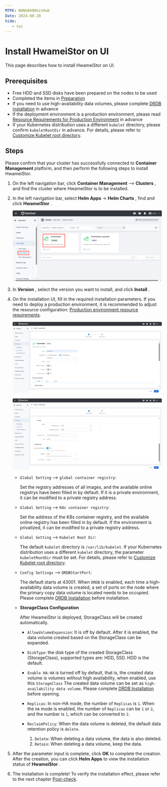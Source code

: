 ```yaml
---
MTPE: WANG0608GitHub
Date: 2024-08-28
hide:
   - toc
---
```


# Install HwameiStor on UI

This page describes how to install HwameiStor on UI.

## Prerequisites

- Free HDD and SSD disks have been prepared on the nodes to be used
- Completed the items in [Preparation](prereq.md)
- If you need to use high-availability data volumes, please complete [DRDB installation](drbdinstall.md) in advance
- If the deployment environment is a production environment, please read [Resource Requirements for
Production Environment](proresource.md) in advance
- If your Kubernetes distribution uses a different `kubelet` directory, please confirm `kubeletRootDir` in advance.
   For details, please refer to [Customize Kubelet root directory](customized-kubelet.md).

## Steps

Please confirm that your cluster has successfully connected to __Container Management__ platform, and then perform the following steps to install HwameiStor.

1. On the left navigation bar, click __Container Management__ —> __Clusters__ , and find the cluster where HwameiStor is to be installed.

2. In the left navigation bar, select __Helm Apps__ -> __Helm Charts__ , find and click __HwameiStor__ .

    ![UI Install01](../../images/hwameistorUI01.png)

3. In __Version__ , select the version you want to install, and click __Install__ .

4. On the installation UI, fill in the required installation parameters. If you need to deploy a production environment, it is recommended to adjust the resource configuration: [Production environment resource requirements](proresource.md).

    ![HwameistorUI02](../../images/hwameistorUI02.png)

    ![HwameistorUI03](../../images/HwameistorUI03.png)

    - `Global Setting` —> `global container registry`:
    
        Set the registry addresses of all images, and the available online registrys have been filled in by default.
        If it is a private environment, it can be modified to a private registry address.
       
    - `Global Setting` —> `K8s container registry`:
    
        Set the address of the K8s container registry, and the available online registry has been filled in by default.
        If the environment is privatized, it can be modified to a private registry address.
       
    - `Global Setting` —> `Kubelet Root Dir`:
    
        The default `kubelet` directory is `/var/lib/kubelet`.
        If your Kubernetes distribution uses a different `kubelet` directory, the parameter `kubeletRootDir` must be set.
        For details, please refer to [Customize Kubelet root directory](customized-kubelet.md).
       
    - `Config Settings` —> `DRDBStartPort`:
    
        The default starts at 43001. When `DRDB` is enabled, each time a high-availability
        data volume is created, a set of ports on the node where the primary copy data volume is located needs to be occupied.
        Please complete [DRDB Installation](drbdinstall.md) before installation.
       
    - **StorageClass Configuration**
    
        After HwameiStor is deployed, StorageClass will be created automatically.
    
        - `AllowVolumeExpansion`: It is off by default. After it is enabled, the data volume created based on the StorageClass can be expanded.
        - `DiskType`: the disk type of the created StorageClass (StorageClass), supported types are: HDD, SSD. HDD is the default.
        - `Enable HA`: `HA` is turned off by default, that is, the created data volume is volumes without high availability, when enabled, use this `StorageClass`
        The created data volume can be set as `high-availability data volume`. Please complete [DRDB Installation](drbdinstall.md) before opening.
        - `Replicas`: In non-HA mode, the number of `Replicas` is `1`. When the `HA` mode is enabled, the number of `Replicas` can be `1` or `2`, and the number is `1`, which can be converted to `2`.
        - `ReclaimPolicy`: When the data volume is deleted, the default data retention policy is `delete`.
       
            1. `Delete`: When deleting a data volume, the data is also deleted.
            2. `Retain`: When deleting a data volume, keep the data.
    
5. After the parameter input is complete, click __OK__ to complete the creation. After the creation,
   you can click __Helm Apps__ to view the installation status of __HwameiStor__ .

    <!-- add image later -->

6. The installation is complete! To verify the installation effect, please refer to the next chapter [Post-check](./post-check.md).

